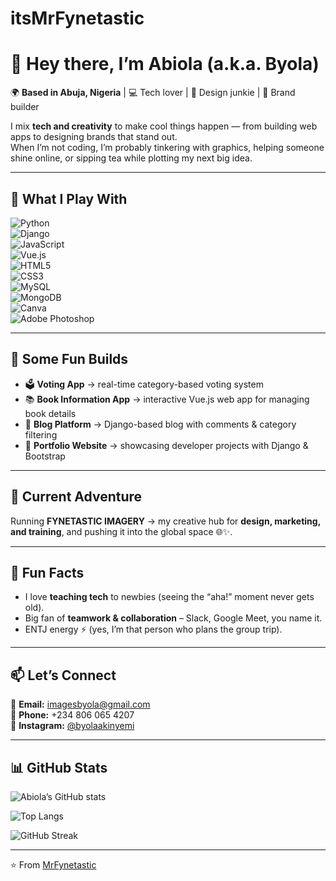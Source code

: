 # itsMrFynetastic

# 👋 Hey there, I’m Abiola (a.k.a. Byola)  

🌍 **Based in Abuja, Nigeria** | 💻 Tech lover | 🎨 Design junkie | 🚀 Brand builder  

I mix **tech and creativity** to make cool things happen — from building web apps to designing brands that stand out.  
When I’m not coding, I’m probably tinkering with graphics, helping someone shine online, or sipping tea while plotting my next big idea.  

---

## 🔧 What I Play With  
![Python](https://img.shields.io/badge/Python-3776AB?style=for-the-badge&logo=python&logoColor=white)  
![Django](https://img.shields.io/badge/Django-092E20?style=for-the-badge&logo=django&logoColor=white)  
![JavaScript](https://img.shields.io/badge/JavaScript-F7DF1E?style=for-the-badge&logo=javascript&logoColor=black)  
![Vue.js](https://img.shields.io/badge/Vue.js-42B883?style=for-the-badge&logo=vue.js&logoColor=white)  
![HTML5](https://img.shields.io/badge/HTML5-E34F26?style=for-the-badge&logo=html5&logoColor=white)  
![CSS3](https://img.shields.io/badge/CSS3-1572B6?style=for-the-badge&logo=css3&logoColor=white)  
![MySQL](https://img.shields.io/badge/MySQL-005C84?style=for-the-badge&logo=mysql&logoColor=white)  
![MongoDB](https://img.shields.io/badge/MongoDB-4EA94B?style=for-the-badge&logo=mongodb&logoColor=white)  
![Canva](https://img.shields.io/badge/Canva-00C4CC?style=for-the-badge&logo=canva&logoColor=white)  
![Adobe Photoshop](https://img.shields.io/badge/Photoshop-31A8FF?style=for-the-badge&logo=adobephotoshop&logoColor=white)  

---

## 🌟 Some Fun Builds  
- 🗳 **Voting App** → real-time category-based voting system  
- 📚 **Book Information App** → interactive Vue.js web app for managing book details  
- 📰 **Blog Platform** → Django-based blog with comments & category filtering  
- 💼 **Portfolio Website** → showcasing developer projects with Django & Bootstrap  

---

## 🚀 Current Adventure  
Running **FYNETASTIC IMAGERY** → my creative hub for **design, marketing, and training**, and pushing it into the global space 🌐✨.  

---

## 🎉 Fun Facts  
- I love **teaching tech** to newbies (seeing the “aha!” moment never gets old).  
- Big fan of **teamwork & collaboration** – Slack, Google Meet, you name it.  
- ENTJ energy ⚡ (yes, I’m that person who plans the group trip).  

---

## 📫 Let’s Connect  
📧 **Email:** [imagesbyola@gmail.com](mailto:imagesbyola@gmail.com)  
📱 **Phone:** +234 806 065 4207  
📸 **Instagram:** [@byolaakinyemi](https://instagram.com/byolaakinyemi)  

---

## 📊 GitHub Stats  

![Abiola’s GitHub stats](https://github-readme-stats.vercel.app/api?username=MrFynetastic&show_icons=true&theme=radical)  

![Top Langs](https://github-readme-stats.vercel.app/api/top-langs/?username=MrFynetastic&layout=compact&theme=radical)  

![GitHub Streak](https://github-readme-streak-stats.herokuapp.com/?user=MrFynetastic&theme=radical)  

---

⭐️ From [MrFynetastic](https://github.com/MrFynetastic)
